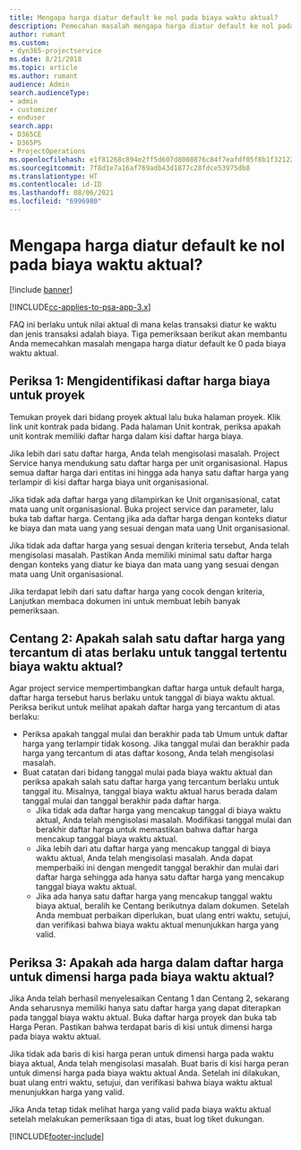 ```yaml
---
title: Mengapa harga diatur default ke nol pada biaya waktu aktual?
description: Pemecahan masalah mengapa harga diatur default ke nol pada biaya waktu aktual.
author: rumant
ms.custom:
- dyn365-projectservice
ms.date: 8/21/2018
ms.topic: article
ms.author: rumant
audience: Admin
search.audienceType:
- admin
- customizer
- enduser
search.app:
- D365CE
- D365PS
- ProjectOperations
ms.openlocfilehash: e1f81268c894e2ff5d607d8008876c84f7eafdf05f8b1f3212263a5dfa89b69d
ms.sourcegitcommit: 7f8d1e7a16af769adb43d1877c28fdce53975db8
ms.translationtype: HT
ms.contentlocale: id-ID
ms.lasthandoff: 08/06/2021
ms.locfileid: "6996980"
---
```

# <a name="why-is-the-price-defaulting-to-zero-on-time-cost-actuals"></a>Mengapa harga diatur default ke nol pada biaya waktu aktual?

[!include [banner](../includes/psa-now-project-operations.md)]

[!INCLUDE[cc-applies-to-psa-app-3.x](../includes/cc-applies-to-psa-app-3x.md)]

FAQ ini berlaku untuk nilai aktual di mana kelas transaksi diatur ke waktu dan jenis transaksi adalah biaya. Tiga pemeriksaan berikut akan membantu Anda memecahkan masalah mengapa harga diatur default ke 0 pada biaya waktu aktual.
 
## <a name="check-1-identify-the-cost-price-list-for-the-project"></a>Periksa 1: Mengidentifikasi daftar harga biaya untuk proyek

Temukan proyek dari bidang proyek aktual lalu buka halaman proyek. Klik link unit kontrak pada bidang. Pada halaman Unit kontrak, periksa apakah unit kontrak memiliki daftar harga dalam kisi daftar harga biaya.

Jika lebih dari satu daftar harga, Anda telah mengisolasi masalah. Project Service hanya mendukung satu daftar harga per unit organisasional. Hapus semua daftar harga dari entitas ini hingga ada hanya satu daftar harga yang terlampir di kisi daftar harga biaya unit organisasional.

Jika tidak ada daftar harga yang dilampirkan ke Unit organisasional, catat mata uang unit organisasional. Buka project service dan parameter, lalu buka tab daftar harga. Centang jika ada daftar harga dengan konteks diatur ke biaya dan mata uang yang sesuai dengan mata uang Unit organisasional.
 
Jika tidak ada daftar harga yang sesuai dengan kriteria tersebut, Anda telah mengisolasi masalah. Pastikan Anda memiliki minimal satu daftar harga dengan konteks yang diatur ke biaya dan mata uang yang sesuai dengan mata uang Unit organisasional.

Jika terdapat lebih dari satu daftar harga yang cocok dengan kriteria, Lanjutkan membaca dokumen ini untuk membuat lebih banyak pemeriksaan.

## <a name="check-2-are-any-of-the-price-lists-identified-above-valid-for-the-specific-date-of-the-time-cost-actual"></a>Centang 2: Apakah salah satu daftar harga yang tercantum di atas berlaku untuk tanggal tertentu biaya waktu aktual?

Agar project service mempertimbangkan daftar harga untuk default harga, daftar harga tersebut harus berlaku untuk tanggal di biaya waktu aktual. Periksa berikut untuk melihat apakah daftar harga yang tercantum di atas berlaku:

- Periksa apakah tanggal mulai dan berakhir pada tab Umum untuk daftar harga yang terlampir tidak kosong. Jika tanggal mulai dan berakhir pada harga yang tercantum di atas daftar kosong, Anda telah mengisolasi masalah. 
- Buat catatan dari bidang tanggal mulai pada biaya waktu aktual dan periksa apakah salah satu daftar harga yang tercantum berlaku untuk tanggal itu. Misalnya, tanggal biaya waktu aktual harus berada dalam tanggal mulai dan tanggal berakhir pada daftar harga. 
    - Jika tidak ada daftar harga yang mencakup tanggal di biaya waktu aktual, Anda telah mengisolasi masalah. Modifikasi tanggal mulai dan berakhir daftar harga untuk memastikan bahwa daftar harga mencakup tanggal biaya waktu aktual. 
    - Jika lebih dari atu daftar harga yang mencakup tanggal di biaya waktu aktual, Anda telah mengisolasi masalah. Anda dapat memperbaiki ini dengan mengedit tanggal berakhir dan mulai dari daftar harga sehingga ada hanya satu daftar harga yang mencakup tanggal biaya waktu aktual. 
    - Jika ada hanya satu daftar harga yang mencakup tanggal waktu biaya aktual, beralih ke Centang berikutnya dalam dokumen.
Setelah Anda membuat perbaikan diperlukan, buat ulang entri waktu, setujui, dan verifikasi bahwa biaya waktu aktual menunjukkan harga yang valid.

## <a name="check-3-is-there-a-price-in-the-price-list-for-the-pricing-dimensions-on-the-time-cost-actual"></a>Periksa 3: Apakah ada harga dalam daftar harga untuk dimensi harga pada biaya waktu aktual?

Jika Anda telah berhasil menyelesaikan Centang 1 dan Centang 2, sekarang Anda seharusnya memiliki hanya satu daftar harga yang dapat diterapkan pada tanggal biaya waktu aktual. Buka daftar harga proyek dan buka tab Harga Peran. Pastikan bahwa terdapat baris di kisi untuk dimensi harga pada biaya waktu aktual.

Jika tidak ada baris di kisi harga peran untuk dimensi harga pada waktu biaya aktual, Anda telah mengisolasi masalah. Buat baris di kisi harga peran untuk dimensi harga pada biaya waktu aktual Anda. Setelah ini dilakukan, buat ulang entri waktu, setujui, dan verifikasi bahwa biaya waktu aktual menunjukkan harga yang valid.
 
Jika Anda tetap tidak melihat harga yang valid pada biaya waktu aktual setelah melakukan pemeriksaan tiga di atas, buat log tiket dukungan.





[!INCLUDE[footer-include](../includes/footer-banner.md)]